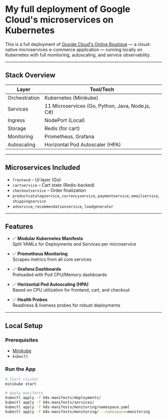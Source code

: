 # My full deployment of Google Cloud's microservices on Kubernetes

This is a full deployment of [Google Cloud's Online Boutique](https://github.com/GoogleCloudPlatform/microservices-demo) — a cloud-native microservices e-commerce application — running locally on Kubernetes with full monitoring, autoscaling, and service observability.

---

## Stack Overview

| Layer        | Tool/Tech                         |
|-------------|-----------------------------------|
| Orchestration | Kubernetes (Minikube)            |
| Services     | 11 Microservices (Go, Python, Java, Node.js, C#) |
| Ingress      | NodePort (Local)                  |
| Storage      | Redis (for cart)                  |
| Monitoring   | Prometheus, Grafana               |
| Autoscaling  | Horizontal Pod Autoscaler (HPA)   |

---

## Microservices Included

- `frontend` – UI layer (Go)
- `cartservice` – Cart state (Redis-backed)
- `checkoutservice` – Order finalization
- `productcatalogservice`, `currencyservice`, `paymentservice`, `emailservice`, `shippingservice`
- `adservice`, `recommendationservice`, `loadgenerator`

---

## Features

- ✅ **Modular Kubernetes Manifests**  
  Split YAMLs for Deployments and Services per microservice

- ✅ **Prometheus Monitoring**  
  Scrapes metrics from all core services

- ✅ **Grafana Dashboards**  
  Preloaded with Pod CPU/Memory dashboards

- ✅ **Horizontal Pod Autoscaling (HPA)**  
  Based on CPU utilization for frontend, cart, and checkout

- ✅ **Health Probes**  
  Readiness & liveness probes for robust deployments

---

## Local Setup

### Prerequisites
- [Minikube](https://minikube.sigs.k8s.io/docs/)
- `kubectl`

### Run the App

```bash
# Start cluster
minikube start

# Apply manifests
kubectl apply -f k8s-manifests/deployments/
kubectl apply -f k8s-manifests/services/
kubectl apply -f k8s-manifests/monitoring/namespace.yaml
kubectl apply -f k8s-manifests/monitoring/ --namespace=monitoring
